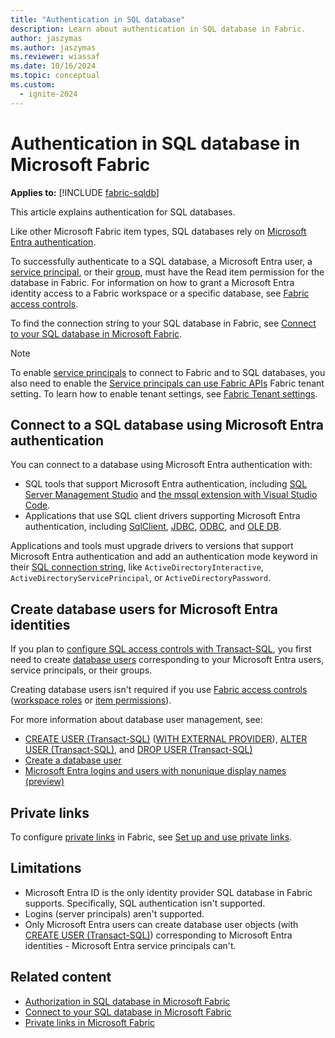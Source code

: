 ```yaml
---
title: "Authentication in SQL database"
description: Learn about authentication in SQL database in Fabric.
author: jaszymas
ms.author: jaszymas
ms.reviewer: wiassaf
ms.date: 10/16/2024
ms.topic: conceptual
ms.custom:
  - ignite-2024
---
```

# Authentication in SQL database in Microsoft Fabric

**Applies to:** [!INCLUDE [fabric-sqldb](../includes/applies-to-version/fabric-sqldb.md)]

This article explains authentication for SQL databases.

Like other Microsoft Fabric item types, SQL databases rely on [Microsoft Entra authentication](/entra/identity/authentication/overview-authentication).

To successfully authenticate to a SQL database, a Microsoft Entra user, a [service principal](/entra/identity-platform/app-objects-and-service-principals), or their [group](/entra/fundamentals/concept-learn-about-groups), must have the Read item permission for the database in Fabric. For information on how to grant a Microsoft Entra identity access to a Fabric workspace or a specific database, see [Fabric access controls](authorization.md#fabric-access-controls).

To find the connection string to your SQL database in Fabric, see [Connect to your SQL database in Microsoft Fabric](connect.md).

> [!NOTE]
> To enable [service principals](/entra/identity-platform/app-objects-and-service-principals) to connect to Fabric and to SQL databases, you also need to enable the [Service principals can use Fabric APIs](../../admin/service-admin-portal-developer.md#service-principals-can-use-fabric-apis) Fabric tenant setting. To learn how to enable tenant settings, see [Fabric Tenant settings](../../admin/about-tenant-settings.md).

## Connect to a SQL database using Microsoft Entra authentication

You can connect to a database using Microsoft Entra authentication with:

- SQL tools that support Microsoft Entra authentication, including [SQL Server Management Studio](connect.md#connect-with-sql-server-management-studio-manually) and [the mssql extension with Visual Studio Code](/sql/tools/visual-studio-code/mssql-extensions?view=fabric&preserve-view=true).
- Applications that use SQL client drivers supporting Microsoft Entra authentication, including [SqlClient](/sql/connect/ado-net/sql/azure-active-directory-authentication), [JDBC](/sql/connect/jdbc/connecting-using-azure-active-directory-authentication), [ODBC](/sql/connect/odbc/using-azure-active-directory), and [OLE DB](/sql/connect/oledb/features/using-azure-active-directory).

Applications and tools must upgrade drivers to versions that support Microsoft Entra authentication and add an authentication mode keyword in their [SQL connection string](connect.md), like `ActiveDirectoryInteractive`, `ActiveDirectoryServicePrincipal`, or `ActiveDirectoryPassword`.

## Create database users for Microsoft Entra identities

If you plan to [configure SQL access controls with Transact-SQL](configure-sql-access-controls.md#configure-sql-controls-with-transact-sql), you first need to create [database users](/sql/relational-databases/security/contained-database-users-making-your-database-portable) corresponding to your Microsoft Entra users, service principals, or their groups.

Creating database users isn't required if you use [Fabric access controls](authorization.md#fabric-access-controls) ([workspace roles](authorization.md#workspace-roles) or [item permissions](authorization.md#item-permissions)).

For more information about database user management, see:

- [CREATE USER (Transact-SQL)](/sql/t-sql/statements/create-user-transact-sql?view=fabric&preserve-view=true) ([WITH EXTERNAL PROVIDER](/sql/t-sql/statements/create-user-transact-sql?view=fabric&preserve-view=true#microsoft_entra_principal)), [ALTER USER (Transact-SQL)](/sql/t-sql/statements/alter-user-transact-sql?view=fabric&preserve-view=true), and [DROP USER (Transact-SQL)](/sql/t-sql/statements/drop-user-transact-sql?view=fabric&preserve-view=true)
- [Create a database user](/sql/relational-databases/security/authentication-access/create-a-database-user)
- [Microsoft Entra logins and users with nonunique display names (preview)](/azure/azure-sql/database/authentication-microsoft-entra-create-users-with-nonunique-names?view=fabricsql&preserve-view=true)

## Private links

To configure [private links](../../security/security-private-links-overview.md) in Fabric, see [Set up and use private links](../../security/security-private-links-use.md).

## Limitations

- Microsoft Entra ID is the only identity provider SQL database in Fabric supports. Specifically, SQL authentication isn't supported.
- Logins (server principals) aren't supported.
- Only Microsoft Entra users can create database user objects (with [CREATE USER (Transact-SQL)](/sql/t-sql/statements/create-user-transact-sql?view=fabric&preserve-view=true)) corresponding to Microsoft Entra identities - Microsoft Entra service principals can't.

## Related content

- [Authorization in SQL database in Microsoft Fabric](authorization.md)
- [Connect to your SQL database in Microsoft Fabric](connect.md)
- [Private links in Microsoft Fabric](../../security/security-private-links-overview.md)
